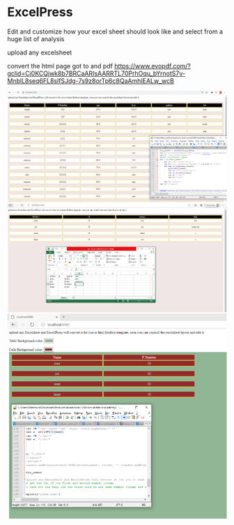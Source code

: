 # ExcelPress
Edit and customize how your excel sheet should look like and select from a huge list of analysis 

upload any excelsheet

convert the html page got to and pdf 
https://www.evopdf.com/?gclid=Cj0KCQjwk8b7BRCaARIsAARRTL70PrhOqu_bYrnotS7v-MnblL8seq6FL8slfSJdg-7s9z8orTp6c8QaAmhIEALw_wcB

<img src="flex_styl1.PNG">
<img src="finl_ver.PNG">
<img src="editor_excel.PNG">
